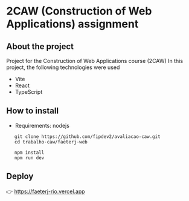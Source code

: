 # 2CAW (Construction of Web Applications) assignment
## About the project

Project for the Construction of Web Applications course (2CAW)
In this project, the following technologies were used
- Vite
- React
- TypeScript

## How to install
- Requirements: nodejs


```
   git clone https://github.com/fipdev2/avaliacao-caw.git
   cd trabalho-caw/faeterj-web

   npm install
   npm run dev
```


## Deploy
👉 https://faeterj-rio.vercel.app

